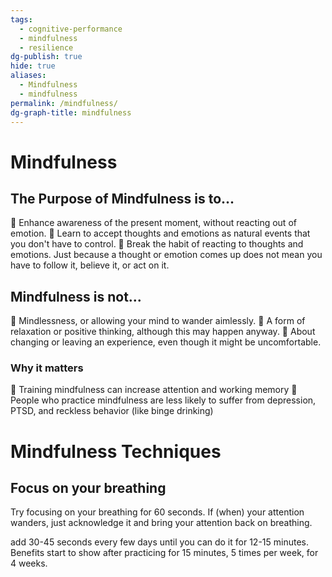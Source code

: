 ```yaml
---
tags:
  - cognitive-performance
  - mindfulness
  - resilience
dg-publish: true
hide: true
aliases:
  - Mindfulness
  - mindfulness
permalink: /mindfulness/
dg-graph-title: mindfulness
---
```

# Mindfulness


## The Purpose of Mindfulness is to...
 Enhance awareness of the present moment, without reacting out of emotion.
 Learn to accept thoughts and emotions as natural events that you don't have to control.
 Break the habit of reacting to thoughts and emotions. Just because a thought or emotion
comes up does not mean you have to follow it, believe it, or act on it.

## Mindfulness is not...
 Mindlessness, or allowing your mind to wander aimlessly.
 A form of relaxation or positive thinking, although this may happen anyway.
 About changing or leaving an experience, even though it might be uncomfortable.

### Why it matters 
 Training mindfulness can increase attention and working memory
 People who practice mindfulness are less likely to suffer from depression, PTSD, and reckless behavior (like binge drinking)

# Mindfulness Techniques
## Focus on your breathing
Try focusing on your breathing for 60 seconds.
If (when) your attention wanders, just acknowledge it and bring your attention back on breathing.

add 30-45 seconds every few days until you can do it for 12-15 minutes.
Benefits start to show after practicing for 15 minutes, 5 times per week, for 4 weeks.

